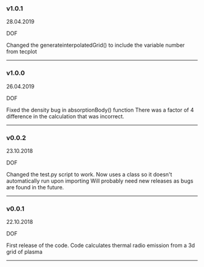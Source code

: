### v1.0.1
28.04.2019

DOF

Changed the generateinterpolatedGrid() to include the variable number from tecplot

---------------------------------------

### v1.0.0
26.04.2019

DOF

Fixed the density bug in absorptionBody() function 
There was a factor of 4 difference in the calculation that was incorrect.

---------------------------------------

### v0.0.2 
23.10.2018

DOF

Changed the test.py script to work. 
Now uses a class so it doesn't automatically run upon importing
Will probably need new releases as bugs are found in the future.

---------------------------------------

### v0.0.1
22.10.2018

DOF

First release of the code.
Code calculates thermal radio emission from a 3d grid of plasma

---------------------------------------
